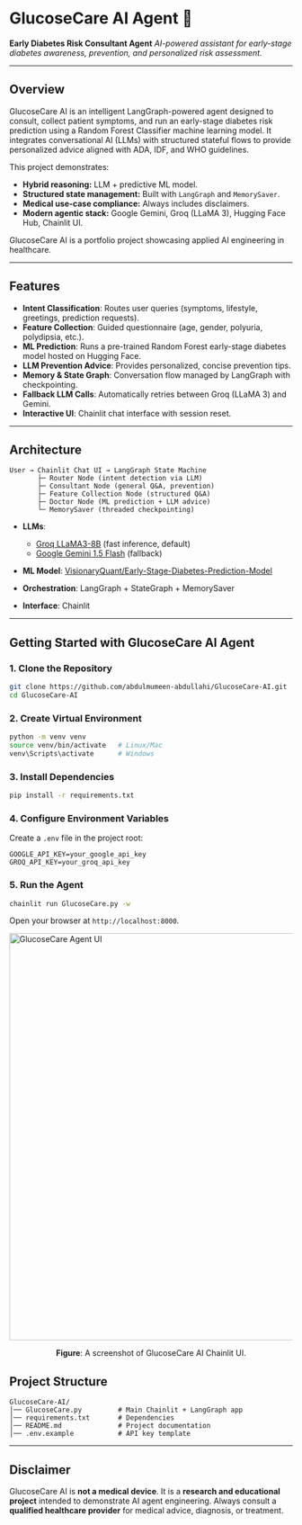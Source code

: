 # GlucoseCare AI Agent 🤖

**Early Diabetes Risk Consultant Agent**
*AI-powered assistant for early-stage diabetes awareness, prevention, and personalized risk assessment.*

---

## Overview

GlucoseCare AI is an intelligent LangGraph-powered agent designed to consult, collect patient symptoms, and run an early-stage diabetes risk prediction using a Random Forest Classifier machine learning model. It integrates conversational AI (LLMs) with structured stateful flows to provide personalized advice aligned with ADA, IDF, and WHO guidelines.

This project demonstrates:

* **Hybrid reasoning:** LLM + predictive ML model.
* **Structured state management:** Built with `LangGraph` and `MemorySaver`.
* **Medical use-case compliance:** Always includes disclaimers.
* **Modern agentic stack:** Google Gemini, Groq (LLaMA 3), Hugging Face Hub, Chainlit UI.

GlucoseCare AI is a portfolio project showcasing applied AI engineering in healthcare.

---

## Features

* **Intent Classification**: Routes user queries (symptoms, lifestyle, greetings, prediction requests).
* **Feature Collection**: Guided questionnaire (age, gender, polyuria, polydipsia, etc.).
* **ML Prediction**: Runs a pre-trained Random Forest early-stage diabetes model hosted on Hugging Face.
* **LLM Prevention Advice**: Provides personalized, concise prevention tips.
* **Memory & State Graph**: Conversation flow managed by LangGraph with checkpointing.
* **Fallback LLM Calls**: Automatically retries between Groq (LLaMA 3) and Gemini.
* **Interactive UI**: Chainlit chat interface with session reset.

---

## Architecture

```
User → Chainlit Chat UI → LangGraph State Machine
       ├─ Router Node (intent detection via LLM)
       ├─ Consultant Node (general Q&A, prevention)
       ├─ Feature Collection Node (structured Q&A)
       ├─ Doctor Node (ML prediction + LLM advice)
       └─ MemorySaver (threaded checkpointing)
```

* **LLMs**:

  * [Groq LLaMA3-8B](https://groq.com/) (fast inference, default)
  * [Google Gemini 1.5 Flash](https://ai.google.dev/) (fallback)
* **ML Model**: [VisionaryQuant/Early-Stage-Diabetes-Prediction-Model](https://huggingface.co/VisionaryQuant/Early-Stage-Diabetes-Prediction-Model)
* **Orchestration**: LangGraph + StateGraph + MemorySaver
* **Interface**: Chainlit

---

## Getting Started with GlucoseCare AI Agent

### 1. Clone the Repository

```bash
git clone https://github.com/abdulmumeen-abdullahi/GlucoseCare-AI.git
cd GlucoseCare-AI
```

### 2. Create Virtual Environment

```bash
python -m venv venv
source venv/bin/activate   # Linux/Mac
venv\Scripts\activate      # Windows
```

### 3. Install Dependencies

```bash
pip install -r requirements.txt
```

### 4. Configure Environment Variables

Create a `.env` file in the project root:

```env
GOOGLE_API_KEY=your_google_api_key
GROQ_API_KEY=your_groq_api_key
```

### 5. Run the Agent

```bash
chainlit run GlucoseCare.py -w
```

Open your browser at `http://localhost:8000`.

<img width="1366" height="724" alt="GlucoseCare Agent UI" src="https://github.com/user-attachments/assets/6eb81cba-1a3d-4f4a-8416-91fe6441585b" />

 <p align="center"><b>Figure</b>: A screenshot of GlucoseCare AI Chainlit UI.</p>

## Project Structure

```
GlucoseCare-AI/
│── GlucoseCare.py         # Main Chainlit + LangGraph app
│── requirements.txt       # Dependencies
│── README.md              # Project documentation
│── .env.example           # API key template
```

---

## Disclaimer

GlucoseCare AI is **not a medical device**. It is a **research and educational project** intended to demonstrate AI agent engineering. Always consult a **qualified healthcare provider** for medical advice, diagnosis, or treatment.
